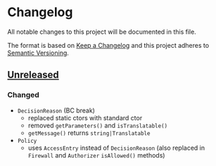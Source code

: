 # Changelog

All notable changes to this project will be documented in this file.

The format is based on [Keep a Changelog](http://keepachangelog.com/en/1.0.0/)
and this project adheres to [Semantic Versioning](http://semver.org/spec/v2.0.0.html).

## [Unreleased](https://github.com/orisai/auth/compare/1.0.4...v2.x)

### Changed

- `DecisionReason` (BC break)
	- replaced static ctors with standard ctor
    - removed `getParameters()` and `isTranslatable()`
    - `getMessage()` returns `string|Translatable`
- `Policy`
  - uses `AccessEntry` instead of `DecisionReason` (also replaced in `Firewall` and `Authorizer` `isAllowed()` methods)
